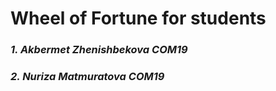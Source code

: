 # Wheel of Fortune for students

### *1. Akbermet Zhenishbekova COM19*
### *2. Nuriza Matmuratova COM19*
